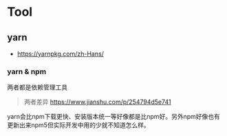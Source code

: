 # Tool

## yarn
* https://yarnpkg.com/zh-Hans/


### yarn & npm
两者都是依赖管理工具
> 两者差异 https://www.jianshu.com/p/254794d5e741

yarn会比npm下载更快、安装版本统一等好像都是比npm好。另外npm好像也有更新出来npm5但实际开发中用的少就不知道怎么样。